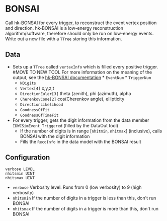 # BONSAI

Call hk-BONSAI for every trigger, to reconstruct the event vertex position and direction.
hk-BONSAI is a low-energy reconstruction algorithm/software, therefore should only be run on low-energy events.
Write out a new file with a `TTree` storing this information.

## Data

* Sets up a `TTree` called `vertexInfo` which is filled every positive trigger. #MOVE TO NEW TOOL
  	For more information on the meaning of the output, see the [hk-BONSAI documentation](https://github.com/hyperk/hk-BONSAI)
    	* `EventNum` 
      	* `TriggerNum`
	* `NDigits`
	* `Vertex[4]` x,y,z,t
	* `DirectionEuler[3]` theta (zenith), phi (azimuth), alpha
	* `CherenkovCone[2]` cos(Cherenkov angle), ellipticity
	* `DirectionLikelihood`
	* `GoodnessOfFit`
	* `GoodnessOfTimeFit`
* For every trigger, gets the digit information from the data member `IDWCSimEvent_Triggered` (filled by the DataOut tool)
	* If the number of digits is in range [`nhitmin`, `nhitmax`] (inclusive), calls BONSAI with the digit information
	* Fills the `RecoInfo` in the data model with the BONSAI result

## Configuration

```
verbose LEVEL
nhitsmin UINT
nhitsmax UINT
```
* `verbose` Verbosity level. Runs from 0 (low verbosity) to 9 (high verbosity)
* `nhitsmin` If the number of digits in a trigger is less than this, don't run BONSAI
* `nhitsmax` If the number of digits in a trigger is more than this, don't run BONSAI